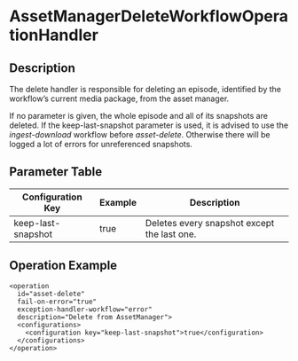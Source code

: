 AssetManagerDeleteWorkflowOperationHandler
==========================================

Description
-----------

The delete handler is responsible for deleting an episode, identified by the workflow’s current media package, from the
asset manager.

If no parameter is given, the whole episode and all of its snapshots are deleted.
If the keep-last-snapshot parameter is used, it is advised to use the *ingest-download* workflow before *asset-delete*.
Otherwise there will be logged a lot of errors for unreferenced snapshots.


## Parameter Table

|Configuration Key         |Example           |Description                                       |
|--------------------------|------------------|--------------------------------------------------|
|keep-last-snapshot        |true              |Deletes every snapshot except the last one.        |


Operation Example
-----------------

    <operation
      id="asset-delete"
      fail-on-error="true"
      exception-handler-workflow="error"
      description="Delete from AssetManager">
      <configurations>
        <configuration key="keep-last-snapshot">true</configuration>
      </configurations>
    </operation>
